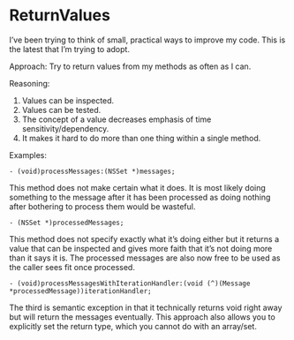 ReturnValues
============

I’ve been trying to think of small, practical ways to improve my code. This is the latest that I’m trying to adopt.

Approach: 
    Try to return values from my methods as often as I can. 

Reasoning:

1. Values can be inspected. 
2. Values can be tested. 
3. The concept of a value decreases emphasis of time sensitivity/dependency.
4. It makes it hard to do more than one thing within a single method.

Examples:

    - (void)processMessages:(NSSet *)messages;
This method does not make certain what it does. It is most likely doing something to the message after it has been processed as doing nothing after bothering to process them would be wasteful.

    - (NSSet *)processedMessages;
This method does not specify exactly what it’s doing either but it returns a value that can be inspected and gives more faith that it’s not doing more than it says it is. The processed messages are also now free to be used as the caller sees fit once processed.

    - (void)processMessagesWithIterationHandler:(void (^)(Message *processedMessage))iterationHandler;
The third is semantic exception in that it technically returns void right away but will return the messages eventually. This approach also allows you to explicitly set the return type, which you cannot do with an array/set.
